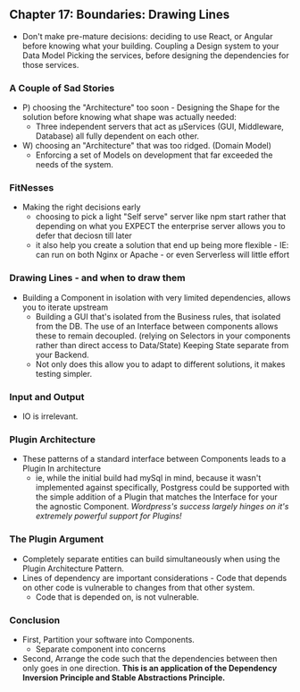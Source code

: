 ## Chapter 17: Boundaries: Drawing Lines
- Don't make pre-mature decisions: 
    deciding to use React, or Angular before knowing what your building.
    Coupling a Design system to your Data Model
    Picking the services, before designing the dependencies for those services.
### A Couple of Sad Stories
- P) choosing the "Architecture" too soon - Designing the Shape for the solution before knowing what shape was actually needed:
    - Three independent servers that act as µServices (GUI, Middleware, Database) all fully dependent on each other.
- W) choosing an "Architecture" that was too ridged. (Domain Model)
    - Enforcing a set of Models on development that far exceeded the needs of the system.
### FitNesses
- Making the right decisions early
    - choosing to pick a light "Self serve" server like npm start rather that depending on what you EXPECT the enterprise server allows you to defer that deciosn till later
    - it also help you create a solution that end up being more flexible - IE: can run on both Nginx or Apache - or even Serverless will little effort 
### Drawing Lines - and when to draw them
- Building a Component in isolation with very limited dependencies, allows you to iterate upstream
    - Building a GUI that's isolated from the Business rules, that isolated from the DB.
        The use of an Interface between components allows these to remain decoupled. (relying on Selectors in your components rather than direct access to Data/State)
        Keeping State separate from your Backend. 
    - Not only does this allow you to adapt to different solutions, it makes testing simpler.
### Input and Output
- IO is irrelevant.
### Plugin Architecture
- These patterns of a standard interface between Components leads to a Plugin In architecture
    - ie, while the initial build had mySql in mind, because it wasn't implemented against specifically, Postgress could be supported with the simple addition of a Plugin that matches the Interface for your the agnostic Component.
   _Wordpress's success largely hinges on it's extremely powerful support for Plugins!_
### The Plugin Argument
- Completely separate entities can build simultaneously when using the Plugin Architecture Pattern.
- Lines of dependency are important considerations - Code that depends on other code is vulnerable to changes from that other system.
    - Code that is depended on, is not vulnerable.
### Conclusion
- First, Partition your software into Components.
    - Separate component into concerns
- Second, Arrange the code such that the dependencies between then only goes in one direction.
**This is an application of the Dependency Inversion Principle and Stable Abstractions Principle.**
